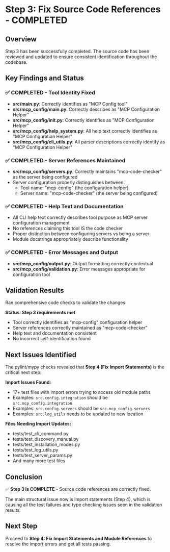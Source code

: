 # Step 3: Fix Source Code References - COMPLETED

## Overview
Step 3 has been successfully completed. The source code has been reviewed and updated to ensure consistent identification throughout the codebase.

## Key Findings and Status

### ✅ COMPLETED - Tool Identity Fixed
- **src/main.py**: Correctly identifies as "MCP Config tool"
- **src/mcp_config/main.py**: Correctly describes as "MCP Configuration Helper"
- **src/mcp_config/__init__.py**: Correctly identifies as "MCP Configuration Helper"
- **src/mcp_config/help_system.py**: All help text correctly identifies as "MCP Configuration Helper"
- **src/mcp_config/cli_utils.py**: All parser descriptions correctly identify as "MCP Configuration Helper"

### ✅ COMPLETED - Server References Maintained
- **src/mcp_config/servers.py**: Correctly maintains "mcp-code-checker" as the server being configured
- Server configuration properly distinguishes between:
  - Tool name: "mcp-config" (the configuration helper)  
  - Server name: "mcp-code-checker" (the server being configured)

### ✅ COMPLETED - Help Text and Documentation
- All CLI help text correctly describes tool purpose as MCP server configuration management
- No references claiming this tool IS the code checker
- Proper distinction between configuring servers vs being a server
- Module docstrings appropriately describe functionality

### ✅ COMPLETED - Error Messages and Output
- **src/mcp_config/output.py**: Output formatting correctly contextual  
- **src/mcp_config/validation.py**: Error messages appropriate for configuration tool

## Validation Results
Ran comprehensive code checks to validate the changes:

**Status: Step 3 requirements met**
- Tool correctly identifies as "mcp-config" configuration helper
- Server references correctly maintained as "mcp-code-checker"  
- Help text and documentation consistent
- No incorrect self-identification found

## Next Issues Identified
The pylint/mypy checks revealed that **Step 4 (Fix Import Statements)** is the critical next step:

**Import Issues Found:**
- 17+ test files with import errors trying to access old module paths
- Examples: `src.config.integration` should be `src.mcp_config.integration`
- Examples: `src.config.servers` should be `src.mcp_config.servers`  
- Examples: `src.log_utils` needs to be updated to new location

**Files Needing Import Updates:**
- tests/test_cli_command.py
- tests/test_discovery_manual.py  
- tests/test_installation_modes.py
- tests/test_log_utils.py
- tests/test_server_params.py
- And many more test files

## Conclusion
✅ **Step 3 is COMPLETE** - Source code references are correctly fixed.

The main structural issue now is import statements (Step 4), which is causing all the test failures and type checking issues seen in the validation results.

## Next Step
Proceed to **Step 4: Fix Import Statements and Module References** to resolve the import errors and get all tests passing.
